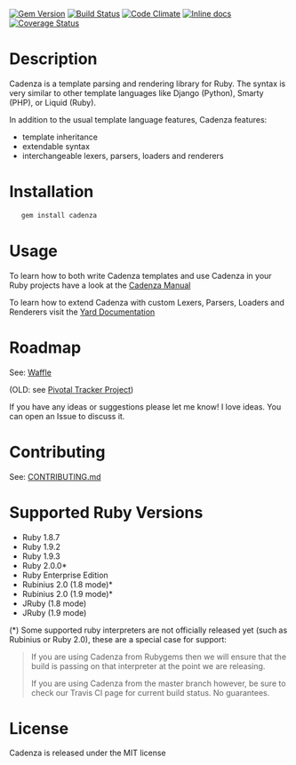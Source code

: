 [![Gem Version](https://badge.fury.io/rb/cadenza.png)](http://badge.fury.io/rb/cadenza)
[![Build Status](https://secure.travis-ci.org/whoward/cadenza.png?branch=master)](http://travis-ci.org/whoward/cadenza)
[![Code Climate](https://codeclimate.com/github/whoward/cadenza.png)](https://codeclimate.com/github/whoward/cadenza)
[![Inline docs](http://inch-ci.org/github/whoward/cadenza.png)](http://inch-ci.org/github/whoward/cadenza)
[![Coverage Status](https://coveralls.io/repos/whoward/cadenza/badge.svg?branch=master)](https://coveralls.io/r/whoward/cadenza?branch=master)

# Description

Cadenza is a template parsing and rendering library for Ruby.  The syntax is very
similar to other template languages like Django (Python), Smarty (PHP), or Liquid (Ruby).

In addition to the usual template language features, Cadenza features:

- template inheritance
- extendable syntax
- interchangeable lexers, parsers, loaders and renderers

# Installation

```bash
   gem install cadenza
```

# Usage

To learn how to both write Cadenza templates and use Cadenza in your Ruby 
projects have a look at the [Cadenza Manual](http://cadenza-manual.herokuapp.com/)

To learn how to extend Cadenza with custom Lexers, Parsers, Loaders and Renderers
visit the [Yard Documentation](http://rubydoc.info/github/whoward/Cadenza/)

# Roadmap
See: [Waffle](https://waffle.io/whoward/cadenza)

(OLD: see [Pivotal Tracker Project](https://www.pivotaltracker.com/projects/211737))

If you have any ideas or suggestions please let me know! I love ideas. You can open an Issue to discuss it.

# Contributing

See: [CONTRIBUTING.md](http://github.com/whoward/cadenza/tree/master/CONTRIBUTING.md)

# Supported Ruby Versions

- Ruby 1.8.7
- Ruby 1.9.2
- Ruby 1.9.3
- Ruby 2.0.0*
- Ruby Enterprise Edition
- Rubinius 2.0 (1.8 mode)*
- Rubinius 2.0 (1.9 mode)*
- JRuby (1.8 mode)
- JRuby (1.9 mode)

(*) Some supported ruby interpreters are not officially released yet (such as Rubinius or Ruby 2.0), these
are a special case for support:

> If you are using Cadenza from Rubygems then we will ensure that the build is passing on that interpreter 
> at the point we are releasing.
>
> If you are using Cadenza from the master branch however, be sure to check our Travis CI page for current 
> build status.  No guarantees.

# License

Cadenza is released under the MIT license
